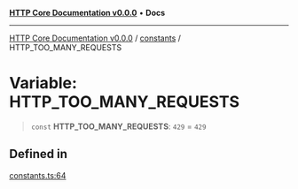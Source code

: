 [**HTTP Core Documentation v0.0.0**](../../README.md) • **Docs**

***

[HTTP Core Documentation v0.0.0](../../modules.md) / [constants](../README.md) / HTTP\_TOO\_MANY\_REQUESTS

# Variable: HTTP\_TOO\_MANY\_REQUESTS

> `const` **HTTP\_TOO\_MANY\_REQUESTS**: `429` = `429`

## Defined in

[constants.ts:64](https://github.com/stonemjs/http-core/blob/6c1adf9f449733e34ff7f08818342bd019b968a7/src/constants.ts#L64)
